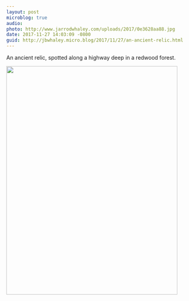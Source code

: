 ```yaml
---
layout: post
microblog: true
audio: 
photo: http://www.jarrodwhaley.com/uploads/2017/0e3628aa88.jpg
date: 2017-11-27 14:03:09 -0800
guid: http://jbwhaley.micro.blog/2017/11/27/an-ancient-relic.html
---
```

An ancient relic, spotted along a highway deep in a redwood forest.

<img src="http://www.jarrodwhaley.com/uploads/2017/0e3628aa88.jpg" width="450" height="600" />
